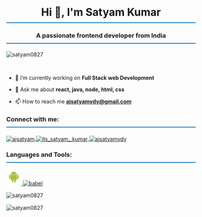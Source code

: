 <h1 align="center" style="border-bottom: 2px solid #0e75b6; padding-bottom: 10px; margin-bottom: 20px;">Hi 👋, I'm Satyam Kumar</h1>
<h3 align="center" style="border-bottom: 2px solid #0e75b6; padding-bottom: 10px; margin-bottom: 20px;">A passionate frontend developer from India</h3>

<p align="left">
  <img src="https://komarev.com/ghpvc/?username=satyam0827&label=Profile%20views&color=0e75b6&style=flat" alt="satyam0827" />
</p>

<p align="left">
  <a href="https://twitter.com/" target="blank">
    <img src="https://img.shields.io/twitter/follow/?logo=twitter&style=for-the-badge" alt="" />
  </a>
</p>

- 🔭 I’m currently working on **Full Stack web Development**

- 💬 Ask me about **react, java, node, html, css**

- 📫 How to reach me **ajsatyamydv@gmail.com**

<h3 align="left" style="border-bottom: 2px solid #0e75b6; padding-bottom: 10px; margin-bottom: 20px;">Connect with me:</h3>
<p align="left">
  <a href="https://linkedin.com/in/ajsatyam" target="blank">
    <img align="center" src="https://raw.githubusercontent.com/rahuldkjain/github-profile-readme-generator/master/src/images/icons/Social/linked-in-alt.svg" alt="ajsatyam" height="30" width="40" />
  </a>
  <a href="https://instagram.com/its_satyam_.kumar" target="blank">
    <img align="center" src="https://raw.githubusercontent.com/rahuldkjain/github-profile-readme-generator/master/src/images/icons/Social/instagram.svg" alt="its_satyam_.kumar" height="30" width="40" />
  </a>
  <a href="https://www.leetcode.com/ajsatyamydv" target="blank">
    <img align="center" src="https://raw.githubusercontent.com/rahuldkjain/github-profile-readme-generator/master/src/images/icons/Social/leet-code.svg" alt="ajsatyamydv" height="30" width="40" />
  </a>
</p>

<h3 align="left" style="border-bottom: 2px solid #0e75b6; padding-bottom: 10px; margin-bottom: 20px;">Languages and Tools:</h3>
<p align="left">
  <a href="https://developer.android.com" target="_blank" rel="noreferrer">
    <img src="https://raw.githubusercontent.com/devicons/devicon/master/icons/android/android-original-wordmark.svg" alt="android" width="40" height="40" />
  </a>
  <a href="https://babeljs.io/" target="_blank" rel="noreferrer">
    <img src="https://www.vectorlogo.zone/logos/babeljs/babeljs-icon.svg" alt="babel" width="40" height="40" />
  </a>
  <!-- Add other tools in similar manner -->
</p>

<p>
  <img align="center" src="https://github-readme-stats.vercel.app/api/top-langs?username=satyam0827&show_icons=true&locale=en&layout=compact" alt="satyam0827" />
</p>

<p>
  <img align="center" src="https://github-readme-streak-stats.herokuapp.com/?user=satyam0827&" alt="satyam0827" />
</p>

